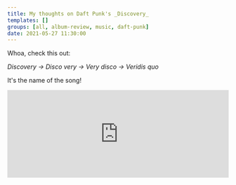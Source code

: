```yaml
---
title: My thoughts on Daft Punk's _Discovery_
templates: []
groups: [all, album-review, music, daft-punk]
date: 2021-05-27 11:30:00
--- 
```


Whoa, check this out:

_Discovery -> Disco very -> Very disco -> Veridis quo_

It's the name of the song!

<iframe src="https://open.spotify.com/embed/album/2noRn2Aes5aoNVsU6iWThc" width=100% height="200" frameborder="0" allowtransparency="true" allow="encrypted-media"></iframe>

